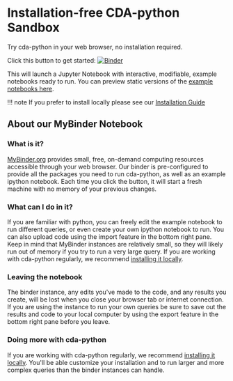 # Installation-free CDA-python Sandbox

Try cda-python in your web browser, no installation required.

Click this button to get started: [![Binder](https://mybinder.org/badge_logo.svg)](https://mybinder.org/v2/gh/CancerDataAggregator/cda-python/HEAD?labpath=notebooks%2Fexample.ipynb)

This will launch a Jupyter Notebook with interactive, modifiable, example notebooks ready to run.
You can preview static versions of the [example notebooks here](../Examples).

!!! note
    If you prefer to install locally please see our [Installation Guide](../Install/installation.md)

## About our MyBinder Notebook

### What is it?

[MyBinder.org](https://mybinder.org/) provides small, free, on-demand computing
resources accessible through your web browser. Our binder is pre-configured to
provide all the packages you need to run cda-python, as well as an example ipython
notebook. Each time you click the button, it will start a fresh machine with no
memory of your previous changes.

### What can I do in it?

If you are familiar with python, you can freely edit the example notebook to run
different queries, or even create your own ipython notebook to run. You can also
upload code using the import feature in the bottom right pane. Keep in mind
that MyBinder instances are relatively small, so they will likely run out of memory
if you try to run a very large query. If you are working with cda-python regularly,
we recommend [installing it locally](../Install/installation.md).

### Leaving the notebook

The binder instance, any edits you've made to the code, and any results you create,
will be lost when you close your browser tab or internet connection. If you are
using the instance to run your own queries be sure to save out the results and code to
your local computer by using the export feature in the bottom right pane before you leave.

### Doing more with cda-python

If you are working with cda-python regularly,
we recommend [installing it locally](../Install/installation.md). You'll
be able customize your installation and to run larger and more complex queries
than the binder instances can handle.
